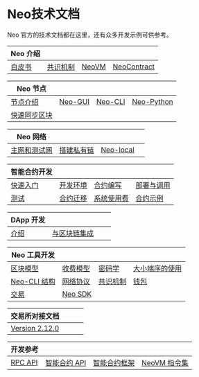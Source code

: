 # Neo技术文档

Neo 官方的技术文档都在这里，还有众多开发示例可供参考。

| Neo 介绍                      |                                      |                                    |                                                |
| ----------------------------- | ------------------------------------ | ---------------------------------- | ---------------------------------------------- |
| [白皮书](basic/whitepaper.md) | [共识机制](basic/technology/dbft.md) | [NeoVM](basic/technology/neovm.md) | [NeoContract](basic/technology/neocontract.md) |

| Neo 节点                           |                                |                              |                                       |
| ---------------------------------- | ------------------------------ | ---------------------------- | ------------------------------------- |
| [节点介绍](node/introduction.md)   | [Neo-GUI](node/gui/install.md) | [Neo-CLI](node/cli/setup.md) | [Neo-Python](node/python/overview.md) |
| [快速同步区块](node/syncblocks.md) |                                |                              |                                       |

| Neo 网络                           |                                              |                                                |      |
| ---------------------------------- | -------------------------------------------- | ---------------------------------------------- | ---- |
| [主网和测试网](network/testnet.md) | [搭建私有链 ](network/private-chain/solo.md) | [Neo-local](network/private-chain/neolocal.md) |      |

| 智能合约开发                                  |                                                     |                                |                                     |
| --------------------------------------------- | --------------------------------------------------- | ------------------------------ | ----------------------------------- |
| [快速入门](sc/gettingstarted/introduction.md) | [开发环境](sc/devenv/getting-started-csharp-mac.md) | [合约编写](sc/write/basics.md) | [部署与调用](sc/deploy/deploy.md)   |
| [测试](sc/test.md)                            | [合约迁移](sc/migrate.md)                           | [系统使用费](sc/fees.md)       | [合约示例](sc/sample/HelloWorld.md) |

| DApp 开发             |                               |      |      |
| --------------------- | ----------------------------- | ---- | ---- |
| [介绍](dapp/intro.md) | [与区块链集成](dapp/integ.md) |      |      |

| Neo 工具开发                                    |                                               |                                                            |                                             |
| ----------------------------------------------- | --------------------------------------------- | ---------------------------------------------------------- | ------------------------------------------- |
| [区块模型](tooldev/concept/blockchain/block.md) | [收费模型](tooldev/concept/charging_model.md) | [密码学](tooldev/concept/cryptography/encode_algorithm.md) | [大小端序的使用](tooldev/concept/endian.md) |
| [Neo-CLI 结构](tooldev/neo_cli_structure.md)    | [网络协议](tooldev/network-protocol.md)       | [共识机制](tooldev/consensus/consensus_algorithm.md)       | [钱包](tooldev/wallets.md)                  |
| [交易](tooldev/transaction/transaction.md)      | [Neo SDK](tooldev/sdk/introduction.md)        |                                                            |                                             |

| 交易所对接文档                                  |      |      |      |
| ----------------------------------------------- | ---- | ---- | ---- |
| [Version 2.12.0](exchange/2.12.0/deploynode.md) |      |      |      |

| 开发参考                                       |                                        |                                       |                                     |
| ---------------------------------------------- | -------------------------------------- | ------------------------------------- | ----------------------------------- |
| [RPC API](reference/rpc/latest-version/api.md) | [智能合约 API](reference/scapi/api.md) | [智能合约框架](reference/scapi/fw.md) | [NeoVM 指令集](reference/neo_vm.md) |

